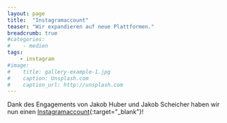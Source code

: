 ```yaml
---
layout: page
title:  "Instagramaccount"
teaser: "Wir expandieren auf neue Plattformen."
breadcrumb: true
#categories:
#    - medien
tags:
    - instagram
#image:
#    title: gallery-example-1.jpg
#    caption: Unsplash.com
#    caption_url: http://unsplash.com
---
```

Dank des Engagements von Jakob Huber und Jakob Scheicher haben wir nun einen [Instagramaccount](https://www.instagram.com/sg_burgoberbach/){:target="_blank"}!